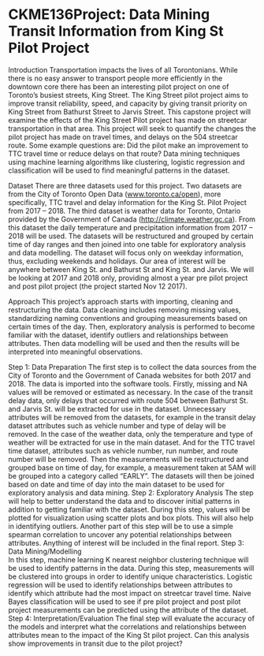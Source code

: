 # CKME136Project: Data Mining Transit Information from King St Pilot Project
Introduction
Transportation impacts the lives of all Torontonians. While there is no easy answer to transport people more efficiently in the downtown core there has been an interesting pilot project on one of Toronto’s busiest streets, King Street. The King Street pilot project aims to improve transit reliability, speed, and capacity by giving transit priority on King Street from Bathurst Street to Jarvis Street. This capstone project will examine the effects of the King Street Pilot project has made on streetcar transportation in that area. This project will seek to quantify the changes the pilot project has made on travel times, and delays on the 504 streetcar route. Some example questions are: Did the pilot make an improvement to TTC travel time or reduce delays on that route? Data mining techniques using machine learning algorithms like clustering, logistic regression and classification will be used to find meaningful patterns in the dataset. 

Dataset
There are three datasets used for this project. Two datasets are from the City of Toronto Open Data (www.toronto.ca/open), more specifically, TTC travel and delay information for the King St. Pilot Project from 2017 – 2018. The third dataset is weather data for Toronto, Ontario provided by the Government of Canada (http://climate.weather.gc.ca). From this dataset the daily temperature and precipitation information from 2017 – 2018 will be used.
The datasets will be restructured and grouped by certain time of day ranges and then joined into one table for exploratory analysis and data modelling. The dataset will focus only on weekday information, thus, excluding weekends and holidays. Our area of interest will be anywhere between King St. and Bathurst St and King St. and Jarvis. We will be looking at 2017 and 2018 only, providing almost a year pre pilot project and post pilot project (the project started Nov 12 2017).

Approach
This project’s approach starts with importing, cleaning and restructuring the data. Data cleaning includes removing missing values, standardizing naming conventions and grouping measurements based on certain times of the day. Then, exploratory analysis is performed to become familiar with the dataset, identify outliers and relationships between attributes. Then data modelling will be used and then the results will be interpreted into meaningful observations. 

Step 1: Data Preparation
The first step is to collect the data sources from the City of Toronto and the Government of Canada websites for both 2017 and 2018. The data is imported into the software tools. Firstly, missing and NA values will be removed or estimated as necessary. In the case of the transit delay data, only delays that occurred with route 504 between Bathurst St. and Jarvis St. will be extracted for use in the dataset. Unnecessary attributes will be removed from the datasets, for example in the transit delay dataset attributes such as vehicle number and type of delay will be removed. In the case of the weather data, only the temperature and type of weather will be extracted for use in the main dataset. And for the TTC travel time dataset, attributes such as vehicle number, run number, and route number will be removed. Then the measurements will be restructured and grouped base on time of day, for example, a measurement taken at 5AM will be grouped into a category called “EARLY”. The datasets will then be joined based on date and time of day into the main dataset to be used for exploratory analysis and data mining. 
Step 2: Exploratory Analysis 
The step will help to better understand the data and to discover initial patterns in addition to getting familiar with the dataset. During this step, values will be plotted for visualization using scatter plots and box plots. This will also help in identifying outliers. Another part of this step will be to use a simple spearman correlation to uncover any potential relationships between attributes. Anything of interest will be included in the final report.
Step 3: Data Mining/Modelling  
In this step, machine learning K nearest neighbor clustering technique will be used to identify patterns in the data. During this step, measurements will be clustered into groups in order to identify unique characteristics.  Logistic regression will be used to identify relationships between attributes to identify which attribute had the most impact on streetcar travel time. Naive Bayes classification will be used to see if pre pilot project and post pilot project measurements can be predicted using the attribute of the dataset.  
Step 4: Interpretation/Evaluation
The final step will evaluate the accuracy of the models and interpret what the correlations and relationships between attributes mean to the impact of the King St pilot project. Can this analysis show improvements in transit due to the pilot project?

